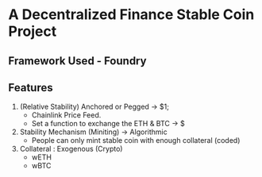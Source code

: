 # A Decentralized Finance Stable Coin Project
## Framework Used - Foundry 
## Features
1. (Relative Stability) Anchored or Pegged -> $1;
    - Chainlink Price Feed.
    - Set a function to exchange the ETH & BTC -> $
2. Stability Mechanism (Miniting) -> Algorithmic
    - People can only mint stable coin with enough collateral (coded)
3. Collateral : Exogenous (Crypto)
    - wETH
    - wBTC